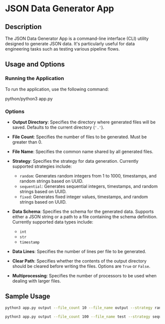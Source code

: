 # JSON Data Generator App

## Description

The JSON Data Generator App is a command-line interface (CLI) utility designed to generate JSON data. It's particularly useful for data engineering tasks such as testing various pipeline flows.

## Usage and Options

### Running the Application
To run the application, use the following command:

python/python3 app.py


### Options

- **Output Directory**: Specifies the directory where generated files will be saved. Defaults to the current directory (`'.'`).

- **File Count**: Specifies the number of files to be generated. Must be greater than 0.

- **File Name**: Specifies the common name shared by all generated files.

- **Strategy**: Specifies the strategy for data generation. Currently supported strategies include:
  - `random`: Generates random integers from 1 to 1000, timestamps, and random strings based on UUID.
  - `sequential`: Generates sequential integers, timestamps, and random strings based on UUID.
  - `fixed`: Generates fixed integer values, timestamps, and random strings based on UUID.

- **Data Schema**: Specifies the schema for the generated data. Supports either a JSON string or a path to a file containing the schema definition. Currently supported data types include:
  - `int`
  - `str`
  - `timestamp`

- **Data Lines**: Specifies the number of lines per file to be generated.

- **Clear Path**: Specifies whether the contents of the output directory should be cleared before writing the files. Options are `True` or `False`.

- **Multiprocessing**: Specifies the number of processors to be used when dealing with larger files.

## Sample Usage

```bash
python3 app.py output --file_count 10 --file_name output --strategy random --data_schema '{"process_id": "int", "process_code": "str", "date_added": "timestamp"}' --data_lines 10 --multiprocessing 1
```

```bash
python3 app.py output --file_count 100 --file_name test --strategy sequential --data_schema '{"process_id": "int", "process_code": "str", "date_added": "timestamp"}' --data_lines 10 --multiprocessing 4
```